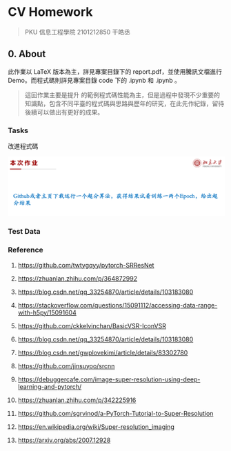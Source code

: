 # CV Homework

> PKU 信息工程學院 2101212850 干皓丞

## 0. About

此作業以 LaTeX 版本為主，詳見專案目錄下的 report.pdf，並使用騰訊文檔進行 Demo。而程式碼則詳見專案目錄 code 下的 .ipynb 和 .ipynb 。

> 這回作業主要是提升  的範例程式碼性能為主，但是過程中發現不少重要的知識點，包含不同平臺的程式碼與思路與歷年的研究，在此先作紀錄，留待後續可以做出有更好的成果。

### Tasks

改進程式碼

![](https://github.com/kancheng/kan-cs-report-in-2021/blob/main/CV/super-resolution/pic/1.png)


### Test Data


### Reference

1. https://github.com/twtygqyy/pytorch-SRResNet

2. https://zhuanlan.zhihu.com/p/364872992

3. https://blog.csdn.net/qq_33254870/article/details/103183080

4. https://stackoverflow.com/questions/15091112/accessing-data-range-with-h5py/15091604

5. https://github.com/ckkelvinchan/BasicVSR-IconVSR

6. https://blog.csdn.net/qq_33254870/article/details/103183080

7. https://blog.csdn.net/gwplovekimi/article/details/83302780

8. https://github.com/jinsuyoo/srcnn

9. https://debuggercafe.com/image-super-resolution-using-deep-learning-and-pytorch/

10. https://zhuanlan.zhihu.com/p/342225916

11. https://github.com/sgrvinod/a-PyTorch-Tutorial-to-Super-Resolution

12. https://en.wikipedia.org/wiki/Super-resolution_imaging

13. https://arxiv.org/abs/2007.12928



